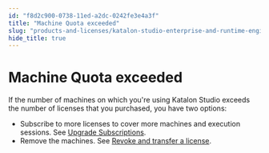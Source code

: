 ```yaml
---
id: "f8d2c900-0738-11ed-a2dc-0242fe3e4a3f"
title: "Machine Quota exceeded"
slug: "products-and-licenses/katalon-studio-enterprise-and-runtime-engine-licenses/troubleshoot/troubleshooting-activation-problem/machine-quota-exceeded"
hide_title: true
---
```


# <a id="troubleshooting-3524" class="anchor_top_offset"/><a id="ariaid-title1" class="anchor_top_offset"/>Machine Quota exceeded

<p xmlns="http://www.w3.org/1999/xhtml" className="shortdesc"> </p> 
<section xmlns="http://www.w3.org/1999/xhtml" className="section condition"><p className="p" /></section> 
<div xmlns="http://www.w3.org/1999/xhtml" className="bodydiv troubleSolution"><section className="section cause"><p className="p" /></section><section className="section remedy"><div className="li step p"><span className="ph cmd">If the number of machines on which you're using Katalon Studio exceeds the number of licenses that you purchased, you have two options:</span><div className="itemgroup info"><ul className="ul"><li className="li">Subscribe to more licenses to cover more machines and execution sessions. See <a className="xref" href="/docs/products-and-licenses/license-administration/purchases-and-billing/upgrade-billing-plan">Upgrade Subscriptions</a>.</li><li className="li">Remove the machines. See <a className="xref" href="/docs/products-and-licenses/license-administration/licenses-management/manage-katalon-licenses">Revoke and transfer a license</a>.</li></ul></div></div></section></div>
